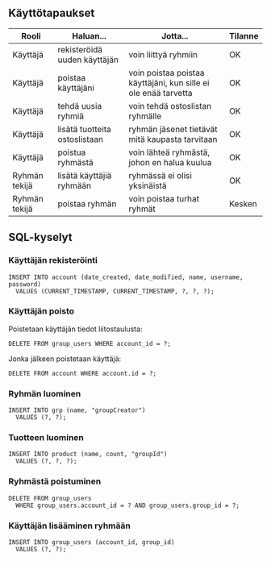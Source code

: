 ## Käyttötapaukset
|Rooli          | Haluan...                    |Jotta...                                                         | Tilanne  |
|-              |-                             |-                                                                |-        |
|Käyttäjä       |rekisteröidä uuden käyttäjän  |voin liittyä ryhmiin                                             | OK      |
|Käyttäjä       |poistaa käyttäjäni            |voin poistaa poistaa käyttäjäni, kun sille ei ole enää tarvetta  | OK      |
|Käyttäjä       |tehdä uusia ryhmiä            |voin tehdä ostoslistan ryhmälle                                  | OK      |
|Käyttäjä       |lisätä tuotteita ostoslistaan |ryhmän jäsenet tietävät mitä kaupasta tarvitaan         	       | OK      |
|Käyttäjä	      |poistua ryhmästä              |voin lähteä ryhmästä, johon en halua kuulua                      | OK      |
|Ryhmän tekijä  |lisätä käyttäjiä ryhmään      |ryhmässä ei olisi yksinäistä	                                   | OK      |
|Ryhmän tekijä  |poistaa ryhmän                |voin poistaa turhat ryhmät                                       | Kesken  |


## SQL-kyselyt


### Käyttäjän rekisteröinti
```
INSERT INTO account (date_created, date_modified, name, username, password) 
  VALUES (CURRENT_TIMESTAMP, CURRENT_TIMESTAMP, ?, ?, ?);
```

### Käyttäjän poisto

Poistetaan käyttäjän tiedot liitostaulusta:
```
DELETE FROM group_users WHERE account_id = ?;
```

Jonka jälkeen poistetaan käyttäjä:
```
DELETE FROM account WHERE account.id = ?;
```

### Ryhmän luominen
```
INSERT INTO grp (name, "groupCreator")
  VALUES (?, ?);
```

### Tuotteen luominen
```
INSERT INTO product (name, count, "groupId") 
  VALUES (?, ?, ?);
```

### Ryhmästä poistuminen
```
DELETE FROM group_users 
  WHERE group_users.account_id = ? AND group_users.group_id = ?;
```

### Käyttäjän lisääminen ryhmään
```
INSERT INTO group_users (account_id, group_id)
  VALUES (?, ?);
```